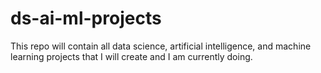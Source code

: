 # ds-ai-ml-projects
This repo will contain all data science, artificial intelligence, and machine learning projects that I will create and I am currently doing.
